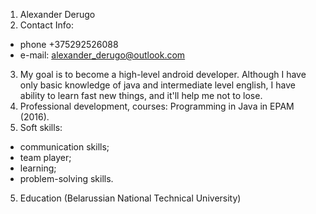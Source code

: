 1. Alexander Derugo
2. Contact Info: 
  - phone +375292526088
  - e-mail: alexander_derugo@outlook.com
3. My goal is to become a high-level android developer. Although I have only basic knowledge of java and intermediate level english, I have ability to learn fast new things, and it'll help me not to lose.
4. Professional development, courses: Programming in Java in EPAM (2016).
5. Soft skills: 
- communication skills; 
- team player; 
- learning; 
- problem-solving skills.
5. Education (Belarussian National Technical University)
